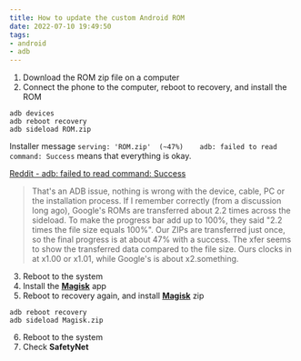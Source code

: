 ```yaml
---
title: How to update the custom Android ROM
date: 2022-07-10 19:49:50
tags:
- android
- adb
---
```


1. Download the ROM zip file on a computer
2. Connect the phone to the computer, reboot to recovery, and install the ROM
```
adb devices
adb reboot recovery
adb sideload ROM.zip
```

Installer message `serving: 'ROM.zip'  (~47%)    adb: failed to read command: Success` means that everything is okay.

[Reddit - adb: failed to read command: Success](https://www.reddit.com/r/LineageOS/comments/dt2et4/adb_failed_to_read_command_success/)

>  That's an ADB issue, nothing is wrong with the device, cable, PC or the installation process.
> If I remember correctly (from a discussion long ago), Google's ROMs are transferred about 2.2 times across the sideload. To make the progress bar add up to 100%, they said "2.2 times the file size equals 100%". Our ZIPs are transferred just once, so the final progress is at about 47% with a success. The xfer seems to show the transferred data compared to the file size. Ours clocks in at x1.00 or x1.01, while Google's is about x2.something.

3. Reboot to the system
4. Install the [**Magisk**](https://magisk.me/apk/) app
5. Reboot to recovery again, and install [**Magisk**](https://magisk.me/zip/) zip
```
adb reboot recovery
adb sideload Magisk.zip
```
6. Reboot to the system
7. Check **SafetyNet**

